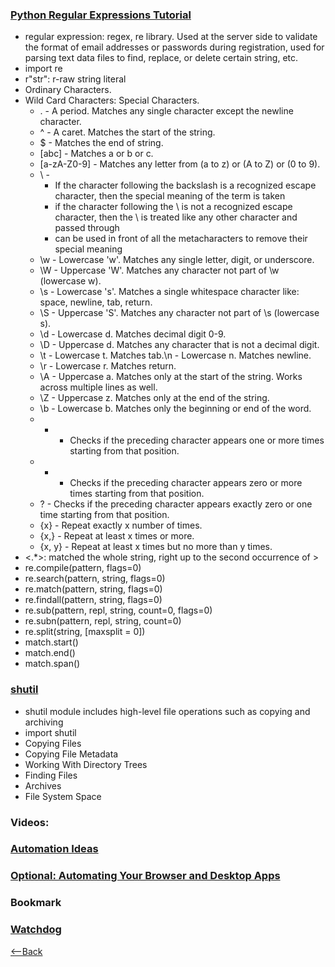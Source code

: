 ### [Python Regular Expressions Tutorial](https://www.datacamp.com/community/tutorials/python-regular-expression-tutorial)
* regular expression: regex, re library. Used at the server side to validate the format of email addresses or passwords during registration, used for parsing text data files to find, replace, or delete certain string, etc.
* import re
* r"str": r-raw string literal
* Ordinary Characters. 
* Wild Card Characters: Special Characters. 
  * . - A period. Matches any single character except the newline character.
  * ^ - A caret. Matches the start of the string.
  * $ - Matches the end of string.
  * [abc] - Matches a or b or c.
  * [a-zA-Z0-9] - Matches any letter from (a to z) or (A to Z) or (0 to 9).
  * \ - 
    * If the character following the backslash is a recognized escape character, then the special meaning of the term is taken
    * if the character following the \ is not a recognized escape character, then the \ is treated like any other character and passed through
    * can be used in front of all the metacharacters to remove their special meaning
  * \w - Lowercase 'w'. Matches any single letter, digit, or underscore.
  * \W - Uppercase 'W'. Matches any character not part of \w (lowercase w).
  * \s - Lowercase 's'. Matches a single whitespace character like: space, newline, tab, return.
  * \S - Uppercase 'S'. Matches any character not part of \s (lowercase s).
  * \d - Lowercase d. Matches decimal digit 0-9.
  * \D - Uppercase d. Matches any character that is not a decimal digit.
  * \t - Lowercase t. Matches tab.\n - Lowercase n. Matches newline.
  * \r - Lowercase r. Matches return.
  * \A - Uppercase a. Matches only at the start of the string. Works across multiple lines as well.
  * \Z - Uppercase z. Matches only at the end of the string.
  * \b - Lowercase b. Matches only the beginning or end of the word.
  *  +  - Checks if the preceding character appears one or more times starting from that position.
  *  * - Checks if the preceding character appears zero or more times starting from that position.
  *  ? - Checks if the preceding character appears exactly zero or one time starting from that position.
  * {x} - Repeat exactly x number of times.
  * {x,} - Repeat at least x times or more.
  * {x, y} - Repeat at least x times but no more than y times.
* <.*>:  matched the whole string, right up to the second occurrence of >
* re.compile(pattern, flags=0)
* re.search(pattern, string, flags=0)
* re.match(pattern, string, flags=0)
* re.findall(pattern, string, flags=0)
* re.sub(pattern, repl, string, count=0, flags=0)
* re.subn(pattern, repl, string, count=0)
* re.split(string, [maxsplit = 0])
* match.start()
* match.end()
* match.span()

### [shutil](https://pymotw.com/3/shutil/)
* shutil module includes high-level file operations such as copying and archiving
* import shutil
* Copying Files
* Copying File Metadata
* Working With Directory Trees
* Finding Files
* Archives
* File System Space

### Videos:
### [Automation Ideas](https://www.youtube.com/watch?v=qbW6FRbaSl0&t=69s)
### [Optional: Automating Your Browser and Desktop Apps](https://www.youtube.com/watch?v=dZLyfbSQPXI)

### Bookmark
### [Watchdog](https://pythonhosted.org/watchdog/)

[<--Back](README.md)